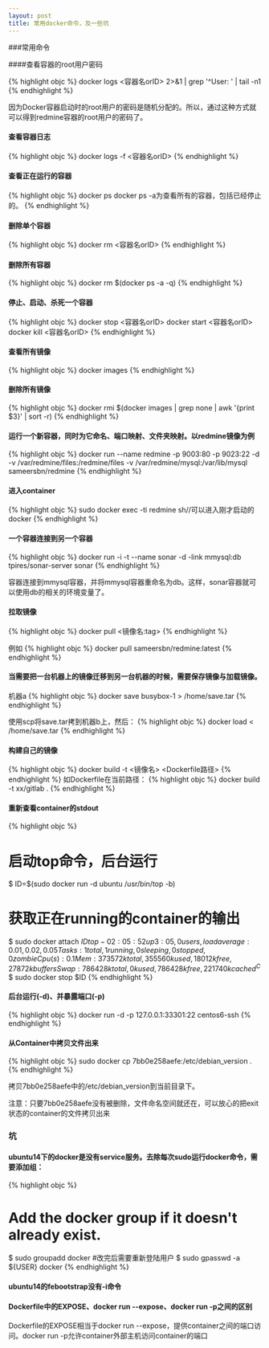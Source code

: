 ```yaml
---
layout: post
title: 常用docker命令，及一些坑
---
```


###常用命令
 

####查看容器的root用户密码

{% highlight objc %}
docker logs <容器名orID> 2>&1 | grep '^User: ' | tail -n1
{% endhighlight %}

因为Docker容器启动时的root用户的密码是随机分配的。所以，通过这种方式就可以得到redmine容器的root用户的密码了。

#### 查看容器日志

{% highlight objc %}
docker logs -f <容器名orID>
{% endhighlight %}

#### 查看正在运行的容器

{% highlight objc %}
docker ps
docker ps -a为查看所有的容器，包括已经停止的。
{% endhighlight %}

#### 删除单个容器

{% highlight objc %}
docker rm <容器名orID>
{% endhighlight %}


#### 删除所有容器

{% highlight objc %}
docker rm $(docker ps -a -q)
{% endhighlight %}

#### 停止、启动、杀死一个容器

{% highlight objc %}
docker stop <容器名orID>
docker start <容器名orID>
docker kill <容器名orID>
{% endhighlight %}

#### 查看所有镜像

{% highlight objc %}
docker images
{% endhighlight %}

#### 删除所有镜像

{% highlight objc %}
docker rmi $(docker images | grep none | awk '{print $3}' | sort -r)
{% endhighlight %}

#### 运行一个新容器，同时为它命名、端口映射、文件夹映射。以redmine镜像为例

{% highlight objc %}
docker run --name redmine -p 9003:80 -p 9023:22 -d -v /var/redmine/files:/redmine/files -v /var/redmine/mysql:/var/lib/mysql sameersbn/redmine
{% endhighlight %}

#### 进入container

{% highlight objc %}
sudo docker exec -ti redmine sh//可以进入刚才启动的docker
{% endhighlight %}

#### 一个容器连接到另一个容器

{% highlight objc %}
docker run -i -t --name sonar -d -link mmysql:db   tpires/sonar-server
sonar
{% endhighlight %}

容器连接到mmysql容器，并将mmysql容器重命名为db。这样，sonar容器就可以使用db的相关的环境变量了。

#### 拉取镜像

{% highlight objc %}
docker pull <镜像名:tag>
{% endhighlight %}

例如
{% highlight objc %}
docker pull sameersbn/redmine:latest
{% endhighlight %}

#### 当需要把一台机器上的镜像迁移到另一台机器的时候，需要保存镜像与加载镜像。
机器a
{% highlight objc %}
docker save busybox-1 > /home/save.tar
{% endhighlight %}

使用scp将save.tar拷到机器b上，然后：
{% highlight objc %}
docker load < /home/save.tar
{% endhighlight %}

#### 构建自己的镜像

{% highlight objc %}
docker build -t <镜像名> <Dockerfile路径>
{% endhighlight %}
如Dockerfile在当前路径：
{% highlight objc %}
docker build -t xx/gitlab .
{% endhighlight %}

#### 重新查看container的stdout

{% highlight objc %}
# 启动top命令，后台运行
$ ID=$(sudo docker run -d ubuntu /usr/bin/top -b)
# 获取正在running的container的输出
$ sudo docker attach $ID
top - 02:05:52 up  3:05,  0 users,  load average: 0.01, 0.02, 0.05
Tasks:   1 total,   1 running,   0 sleeping,   0 stopped,   0 zombie
Cpu(s):  0.1%us,  0.2%sy,  0.0%ni, 99.7%id,  0.0%wa,  0.0%hi,  0.0%si,  0.0%st
Mem:    373572k total,   355560k used,    18012k free,    27872k buffers
Swap:   786428k total,        0k used,   786428k free,   221740k cached
^C$
$ sudo docker stop $ID
{% endhighlight %}


#### 后台运行(-d)、并暴露端口(-p)

{% highlight objc %}
docker run -d -p 127.0.0.1:33301:22 centos6-ssh
{% endhighlight %}

#### 从Container中拷贝文件出来

{% highlight objc %}
sudo docker cp 7bb0e258aefe:/etc/debian_version .
{% endhighlight %}

拷贝7bb0e258aefe中的/etc/debian_version到当前目录下。

注意：只要7bb0e258aefe没有被删除，文件命名空间就还在，可以放心的把exit状态的container的文件拷贝出来

### 坑

#### ubuntu14下的docker是没有service服务。去除每次sudo运行docker命令，需要添加组：
{% highlight objc %}
# Add the docker group if it doesn't already exist.
$ sudo groupadd docker
#改完后需要重新登陆用户
$ sudo gpasswd -a ${USER} docker
{% endhighlight %}

#### ubuntu14的febootstrap没有-i命令

#### Dockerfile中的EXPOSE、docker run --expose、docker run -p之间的区别
Dockerfile的EXPOSE相当于docker run --expose，提供container之间的端口访问。docker run -p允许container外部主机访问container的端口








